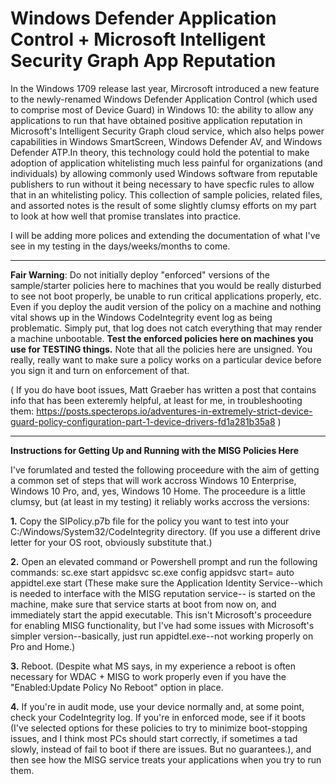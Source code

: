 # Windows Defender Application Control + Microsoft Intelligent Security Graph App Reputation

In the Windows 1709 release last year, Mircrosoft introduced a new feature to the newly-renamed Windows Defender Application Control (which used to comprise most of Device Guard) in Windows 10: the ability to allow any applications to run that have obtained positive application reputation in Microsoft's Intelligent Security Graph cloud service, which also helps power capabilities in Windows SmartScreen, Windows Defender AV, and Windows Defender ATP.In theory, this technology could hold the potential to make adoption of application whitelisting much less painful for organizations (and individuals) by allowing commonly used Windows software from reputable publishers to run without it being necessary to have specfic rules to allow that in an whitelisting policy. This collection of sample policies, related files, and assorted notes is the result of some slightly clumsy efforts on my part to look at how well that promise translates into practice.  

I will be adding more polices and extending the documentation of what I've see in my testing in the days/weeks/months to come. 
______________________________________________________________________________
**Fair Warning**: Do not initially deploy "enforced" versions of the sample/starter policies here to machines that you would be really disturbed to see not boot properly, be unable to run critical applications properly, etc. Even if you deploy the audit version of the policy on a machine and nothing vital shows up in the Windows CodeIntegrity event log as being problematic. Simply put, that log does not catch everything that may render a machine unbootable. **Test the enforced policies here on machines you use for TESTING things.** Note that all the policies here are unsigned. You really, really want to make sure a policy works on a particular device before you sign it and turn on enforcement of that.    

( If you do have boot issues, Matt Graeber has written a post that contains info that has been exteremly helpful, at least for me, in troubleshooting them: https://posts.specterops.io/adventures-in-extremely-strict-device-guard-policy-configuration-part-1-device-drivers-fd1a281b35a8 )  
______________________________________________________________________________
**Instructions for Getting Up and Running with the MISG Policies Here**

I've forumlated and tested the following proceedure with the aim of getting a common set of steps that will work accross Windows 10 Enterprise, Windows 10 Pro, and, yes, Windows 10 Home. The proceedure is a little clumsy, but (at least in my testing) it reliably works accross the versions:

**1.** Copy the SIPolicy.p7b file for the policy you want to test into your C:/Windows/System32/CodeIntegrity directory. (If you use a different drive letter for your OS root, obviously substitute that.)

**2.** Open an elevated command or Powershell prompt and run the following commands:
      sc.exe start appidsvc
      sc.exe config appidsvc start= auto
      appidtel.exe start
(These make sure the Application Identity Service--which is needed to interface with the MISG reputation service-- is started on the machine, make sure that service starts at boot from now on, and immediately start the appid executable. This isn't Microsoft's proceedure for enabling MISG functionality, but I've had some issues with Microsoft's simpler version--basically, just run appidtel.exe--not working properly on Pro and Home.)

**3.** Reboot. (Despite what MS says, in my experience a reboot is often necessary for WDAC + MISG to work properly even if you have the "Enabled:Update Policy No Reboot" option in place.  

**4.** If you're in audit mode, use your device normally and, at some point, check your CodeIntegrity log. If you're in enforced mode,   see if it boots (I've selected options for these policies to try to minimize boot-stopping issues, and I think most PCs should start correctly, if sometimes a tad slowly, instead of fail to boot if there are issues. But no guarantees.), and then see how the MISG service treats your applications when you try to run them.    


